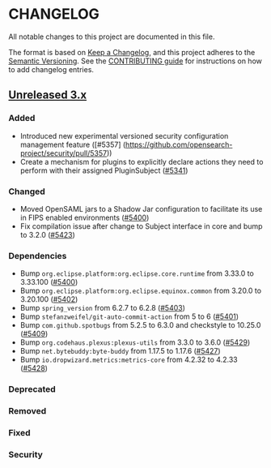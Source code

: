 # CHANGELOG
All notable changes to this project are documented in this file.

The format is based on [Keep a Changelog](https://keepachangelog.com/en/1.0.0/), and this project adheres to the [Semantic Versioning](https://semver.org/spec/v2.0.0.html). See the [CONTRIBUTING guide](./CONTRIBUTING.md#Changelog) for instructions on how to add changelog entries.

## [Unreleased 3.x]
### Added
- Introduced new experimental versioned security configuration management feature ([#5357] (https://github.com/opensearch-project/security/pull/5357))
- Create a mechanism for plugins to explicitly declare actions they need to perform with their assigned PluginSubject ([#5341](https://github.com/opensearch-project/security/pull/5341))

### Changed
- Moved OpenSAML jars to a Shadow Jar configuration to facilitate its use in FIPS enabled environments ([#5400](https://github.com/opensearch-project/security/pull/5404))
- Fix compilation issue after change to Subject interface in core and bump to 3.2.0 ([#5423](https://github.com/opensearch-project/security/pull/5423))

### Dependencies
- Bump `org.eclipse.platform:org.eclipse.core.runtime` from 3.33.0 to 3.33.100 ([#5400](https://github.com/opensearch-project/security/pull/5400))
- Bump `org.eclipse.platform:org.eclipse.equinox.common` from 3.20.0 to 3.20.100 ([#5402](https://github.com/opensearch-project/security/pull/5402))
- Bump `spring_version` from 6.2.7 to 6.2.8 ([#5403](https://github.com/opensearch-project/security/pull/5403))
- Bump `stefanzweifel/git-auto-commit-action` from 5 to 6 ([#5401](https://github.com/opensearch-project/security/pull/5401))
- Bump `com.github.spotbugs` from 5.2.5 to 6.3.0 and checkstyle to 10.25.0 ([#5409](https://github.com/opensearch-project/security/pull/5409))
- Bump `org.codehaus.plexus:plexus-utils` from 3.3.0 to 3.6.0 ([#5429](https://github.com/opensearch-project/security/pull/5429))
- Bump `net.bytebuddy:byte-buddy` from 1.17.5 to 1.17.6 ([#5427](https://github.com/opensearch-project/security/pull/5427))
- Bump `io.dropwizard.metrics:metrics-core` from 4.2.32 to 4.2.33 ([#5428](https://github.com/opensearch-project/security/pull/5428))


### Deprecated


### Removed


### Fixed


### Security

[Unreleased 3.x]: https://github.com/opensearch-project/security/compare/3.0...main
